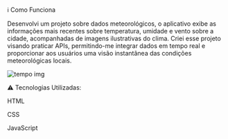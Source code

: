 ℹ️ Como Funciona

Desenvolvi um projeto sobre dados meteorológicos, o aplicativo exibe as informações mais recentes sobre temperatura, umidade e vento sobre a cidade, acompanhadas de imagens ilustrativas do clima. Criei esse projeto visando praticar APIs, permitindo-me integrar dados em tempo real e proporcionar aos usuários uma visão instantânea das condições meteorológicas locais. 


![tempo img](https://github.com/victorlinaress/previs-o-do-tempo/assets/138537535/3d303373-04fd-45cf-9e73-fd6ba5e7524e)

⚠️ Tecnologias Utilizadas:

HTML

CSS

JavaScript

